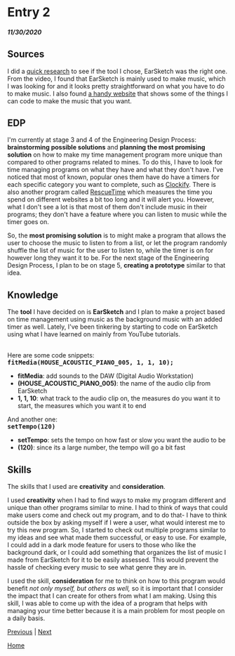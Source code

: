 # Entry 2
##### 11/30/2020


## Sources

I did a <a href="https://www.youtube.com/watch?v=FpaU2UtBSGE">quick research</a> to see if the tool I chose, EarSketch was the right one. From the video, I found that
EarSketch is mainly used to make music, which I was looking for and it looks pretty straightforward on what you have to do to make music. I also found
<a href="http://emilyserven.net/ref-docs/js-lib-ref-earsketch.html">a handy website</a> that shows some of the things I can code to make the music that you want.


## EDP
I'm currently at stage 3 and 4 of the Engineering Design Process: <b>brainstorming possible solutions</b> and <b>planning the most promising solution</b> on how to make my time management program more unique than compared to other
programs related to mines. To do this, I have to look for time managing programs on what they have and what they don't have. I've noticed that most of known, popular ones them have do have a timers for each specific category you want to complete, such as <a href="https://clockify.me/blog/apps-tools/best-time-management-apps/#Clockify">Clockify</a>.
There is also another program called <a href="https://clockify.me/blog/apps-tools/best-time-management-apps/#RescueTime">RescueTime</a> which measures the time 
you spend on different websites a bit too long and it will alert you. However, what I don't see a lot is that most of them don't include music in their programs; they don't 
have a feature where you can listen to music while the timer goes on.



So, the <b>most promising solution</b> is to might make a program that allows the user to choose the music to listen to from a list, or let the program randomly shuffle the list
of music for the user to listen to, while the timer is on for however long they want it to be. For the next stage of the Engineering Design Process,
I plan to be on stage 5, <b>creating a prototype</b> similar to that idea.

## Knowledge

The <b>tool</b> I have decided on is <b>EarSketch</b> and I plan to make a project based on time management using music as the background music with an added timer as well.
Lately, I've been tinkering by starting to code on EarSketch using what I have learned on mainly from YouTube tutorials.

<br>
Here are some code snippets:
<br>
<tt><b>fitMedia(HOUSE_ACOUSTIC_PIANO_005, 1, 1, 10);</tt></b>

<ul>
<li><b>fitMedia</b>: add sounds to the DAW (Digital Audio Workstation)</li>
<li><b>(HOUSE_ACOUSTIC_PIANO_005)</b>: the name of the audio clip from EarSketch</li>
<li><b>1, 1, 10</b>: what track to the audio clip on, the measures do you want it to start, the measures which you want it to end
</ul>

And another one:
<br>
<tt><b>setTempo(120)</tt></b>

<ul>
<li><b>setTempo</b>: sets the tempo on how fast or slow you want the audio to be</li>
<li><b>(120)</b>: since its a large number, the tempo will go a bit fast</li>
</ul>


## Skills

The skills that I used are <b>creativity</b> and <b>consideration</b>.

I used <b>creativity</b> when I had to find ways to make my program different and unique than other programs similar to mine. I had to think of ways that could make 
users come and check out my program, and to do that- I have to think outside the box by asking myself if I were a user, what would interest me to try this new program. So, I started to check out
multiple programs similar to my ideas and see what made them successful, or easy to use. For example, I could add in a dark mode feature for users to those who like the background
dark, or I could add something that organizes the list of music I made from EarSketch for it to be easily assessed. This would prevent the hassle of checking every music to see what 
genre they are in.


I used the skill, <b>consideration</b> for me to think on how to this program would benefit <i>not only myself, but others as well,</i> so it is important that
I consider the impact that I can create for others from what I am making. Using this skill, I was able to come up with the idea of a program that helps with managing your time better 
because it is a main problem for most people on a daily basis.


[Previous](entry01.md) | [Next](entry03.md)

[Home](../README.md)